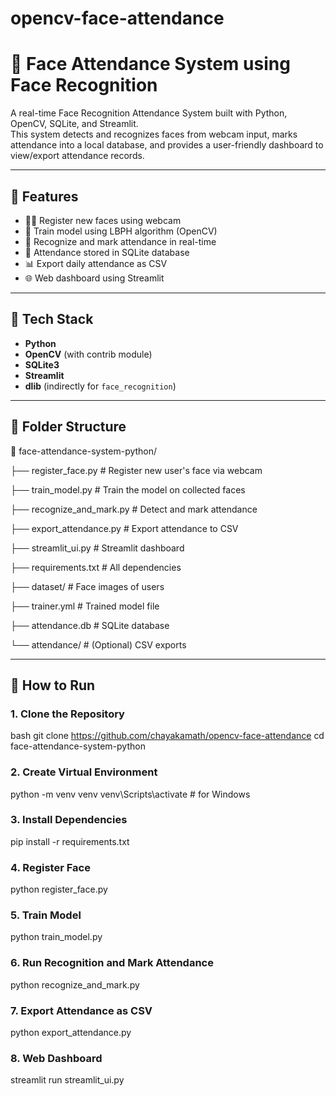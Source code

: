 # opencv-face-attendance

# 🎯 Face Attendance System using Face Recognition

A real-time Face Recognition Attendance System built with Python, OpenCV, SQLite, and Streamlit.  
This system detects and recognizes faces from webcam input, marks attendance into a local database, and provides a user-friendly dashboard to view/export attendance records.

---

## 📌 Features

- 🧑‍💼 Register new faces using webcam
- 🧠 Train model using LBPH algorithm (OpenCV)
- 📸 Recognize and mark attendance in real-time
- 💾 Attendance stored in SQLite database
- 📊 Export daily attendance as CSV
- 🌐 Web dashboard using Streamlit

---

## 🧠 Tech Stack

- **Python**
- **OpenCV** (with contrib module)
- **SQLite3**
- **Streamlit**
- **dlib** (indirectly for `face_recognition`)

---

## 📁 Folder Structure

📂 face-attendance-system-python/

├── register_face.py # Register new user's face via webcam

├── train_model.py # Train the model on collected faces

├── recognize_and_mark.py # Detect and mark attendance

├── export_attendance.py # Export attendance to CSV

├── streamlit_ui.py # Streamlit dashboard

├── requirements.txt # All dependencies

├── dataset/ # Face images of users

├── trainer.yml # Trained model file

├── attendance.db # SQLite database

└── attendance/ # (Optional) CSV exports



---

## 🚀 How to Run

### 1. Clone the Repository

bash
git clone https://github.com/chayakamath/opencv-face-attendance
cd face-attendance-system-python

### 2. Create Virtual Environment
python -m venv venv
venv\Scripts\activate   # for Windows

### 3. Install Dependencies
pip install -r requirements.txt

### 4. Register Face
python register_face.py

### 5. Train Model
python train_model.py

### 6. Run Recognition and Mark Attendance
python recognize_and_mark.py


### 7. Export Attendance as CSV
python export_attendance.py

### 8. Web Dashboard
streamlit run streamlit_ui.py



